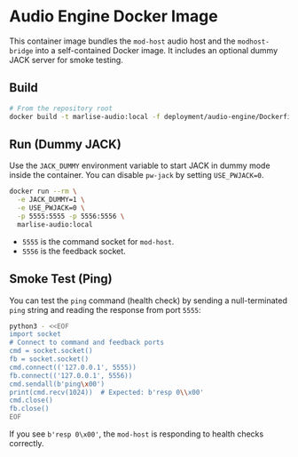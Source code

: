 # Audio Engine Docker Image

This container image bundles the `mod-host` audio host and the `modhost-bridge` into a self-contained Docker image. It includes an optional dummy JACK server for smoke testing.

## Build

```bash
# From the repository root
docker build -t marlise-audio:local -f deployment/audio-engine/Dockerfile .
```

## Run (Dummy JACK)

Use the `JACK_DUMMY` environment variable to start JACK in dummy mode inside the container. You can disable `pw-jack` by setting `USE_PWJACK=0`.

```bash
docker run --rm \
  -e JACK_DUMMY=1 \
  -e USE_PWJACK=0 \
  -p 5555:5555 -p 5556:5556 \
  marlise-audio:local
```

- `5555` is the command socket for `mod-host`.
- `5556` is the feedback socket.

## Smoke Test (Ping)

You can test the `ping` command (health check) by sending a null-terminated `ping` string and reading the response from port `5555`:

```bash
python3 - <<EOF
import socket
# Connect to command and feedback ports
cmd = socket.socket()
fb = socket.socket()
cmd.connect(('127.0.0.1', 5555))
fb.connect(('127.0.0.1', 5556))
cmd.sendall(b'ping\x00')
print(cmd.recv(1024))  # Expected: b'resp 0\\x00'
cmd.close()
fb.close()
EOF
```

If you see `b'resp 0\x00'`, the `mod-host` is responding to health checks correctly.
